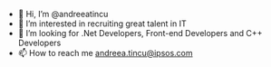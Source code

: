 - 👋 Hi, I’m @andreeatincu
- 👀 I’m interested in recruiting great talent in IT
- 💞️ I’m looking for .Net Developers, Front-end Developers and C++ Developers
- 📫 How to reach me andreea.tincu@ipsos.com

<!---
andreeatincu/andreeatincu is a ✨ special ✨ repository because its `README.md` (this file) appears on your GitHub profile.
You can click the Preview link to take a look at your changes.
--->
